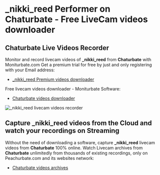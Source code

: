 # _nikki_reed Performer on Chaturbate - Free LiveCam videos downloader

## Chaturbate Live Videos Recorder

Monitor and record livecam videos of **_nikki_reed** from **Chaturbate** with Moniturbate.com
Get a premium trial for free by just and only registering with your Email address:
* [_nikki_reed Premium videos downloader](https://moniturbate.com/request-demo-licence-key.html)

Free livecam videos downloader - Moniturbate Software:
* [Chaturbate videos downloader](https://moniturbate.com/moniturbate-download-software.html)

![_nikki_reed livecam videos recorder](https://peachurnet.com/templates/moniturbate-software.png)


## Capture _nikki_reed videos from the Cloud and watch your recordings on Streaming

Without the need of downloading a software, capture **_nikki_reed** livecam videos from **Chaturbate** 100% online.
Watch Livecam archives from **Chaturbate** unlimitedly from thousands of existing recordings, only on Peachurbate.com and its websites network:
* [Chaturbate videos archives](https://peachurnet.com/)